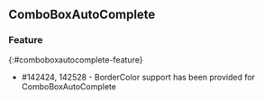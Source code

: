 ## ComboBoxAutoComplete

### Feature
{:#comboboxautocomplete-feature}

* \#142424, 142528 -  BorderColor support has been provided for ComboBoxAutoComplete
